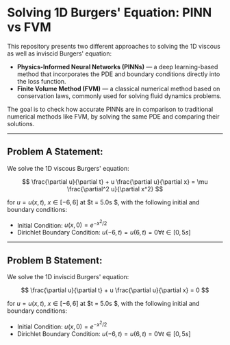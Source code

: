 # Solving 1D Burgers' Equation: PINN vs FVM

This repository presents two different approaches to solving the 1D viscous as well as inviscid Burgers' equation:

- **Physics-Informed Neural Networks (PINNs)** — a deep learning-based method that incorporates the PDE and boundary conditions directly into the loss function.
- **Finite Volume Method (FVM)** — a classical numerical method based on conservation laws, commonly used for solving fluid dynamics problems.

The goal is to check how accurate PINNs are in comparison to traditional numerical methods like FVM, by solving the same PDE and comparing their solutions.

---

## Problem A Statement:

We solve the 1D viscous Burgers' equation:

$$
\frac{\partial u}{\partial t} + u \frac{\partial u}{\partial x} = \mu \frac{\partial^2 u}{\partial x^2}
$$

for $u = u(x,t)$, $x \in [-6, 6]$ at $t = 5.0s $, with the following initial and boundary conditions:
- Initial Condition: $u(x,0) = e^{-x^2/2}$
- Dirichlet Boundary Condition: $u(-6,t) = u(6,t) = 0 \forall t \in [0,5s]$ 

---
## Problem B Statement:

We solve the 1D inviscid Burgers' equation:

$$
\frac{\partial u}{\partial t} + u \frac{\partial u}{\partial x} = 0
$$

for $u = u(x,t)$, $x \in [-6, 6]$ at $t = 5.0s $, with the following initial and boundary conditions:
- Initial Condition: $u(x,0) = e^{-x^2/2}$
- Dirichlet Boundary Condition: $u(-6,t) = u(6,t) = 0 \forall t \in [0,5s]$ 


